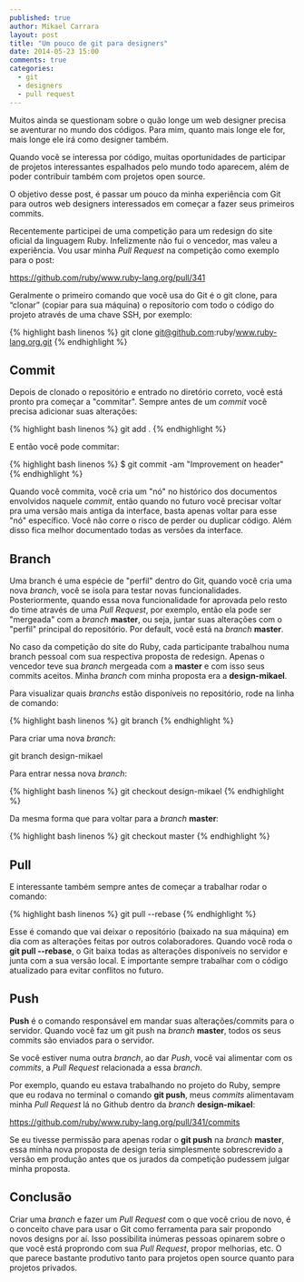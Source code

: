 ```yaml
---
published: true
author: Mikael Carrara
layout: post
title: "Um pouco de git para designers"
date: 2014-05-23 15:00
comments: true
categories:
  - git
  - designers
  - pull request
---
```


Muitos ainda se questionam sobre o quão longe um web designer precisa se aventurar no mundo dos códigos. Para mim, quanto mais longe ele for, mais longe ele irá como designer também. 

<!--more-->

Quando você se interessa por código, muitas oportunidades de participar de projetos interessantes espalhados pelo mundo todo aparecem, além de poder contribuir também com projetos open source. 

O objetivo desse post, é passar um pouco da minha experiência com Git para outros web designers interessados em começar a fazer seus primeiros commits.

Recentemente participei de uma competição para um redesign do site oficial da linguagem Ruby. Infelizmente não fui o vencedor, mas valeu a experiência. Vou usar minha *Pull Request* na competição como exemplo para o post:

https://github.com/ruby/www.ruby-lang.org/pull/341

Geralmente o primeiro comando que você usa do Git é o git clone, para “clonar” (copiar para sua máquina) o reposítorio com todo o código do projeto através de uma chave SSH, por exemplo:

{% highlight bash linenos %}
git clone git@github.com:ruby/www.ruby-lang.org.git
{% endhighlight %}

## Commit

Depois de clonado o repositório e entrado no diretório correto, você está pronto pra começar a "commitar". Sempre antes de um *commit* você precisa adicionar suas alterações:

{% highlight bash linenos %}
git add .
{% endhighlight %}

E então você pode commitar:

{% highlight bash linenos %}
$ git commit -am "Improvement on header"
{% endhighlight %}

Quando você commita, você cria um "nó" no histórico dos documentos envolvidos naquele *commit*, então quando no futuro você precisar voltar pra uma versão mais antiga da interface, basta apenas voltar para esse "nó" específico. Você não corre o risco de perder ou duplicar código. Além disso fica melhor documentado todas as versões da interface.

## Branch

Uma branch é uma espécie de "perfil" dentro do Git, quando você cria uma nova *branch*, você se isola para testar novas funcionalidades. Posteriormente, quando essa nova funcionalidade for aprovada pelo resto do time através de uma *Pull Request*, por exemplo, então ela pode ser "mergeada" com a *branch* **master**, ou seja, juntar suas alterações com o "perfil" principal do repositório. Por default, você está na *branch* **master**.

No caso da competição do site do Ruby, cada participante trabalhou numa branch pessoal com sua respectiva proposta de redesign. Apenas o vencedor teve sua *branch* mergeada com a **master** e com isso seus commits aceitos. Minha *branch* com minha proposta era a **design-mikael**.

Para visualizar quais *branchs* estão disponíveis no repositório, rode na linha de comando:

{% highlight bash linenos %}
git branch
{% endhighlight %}

Para criar uma nova *branch*:

git branch design-mikael

Para entrar nessa nova *branch*:

{% highlight bash linenos %}
git checkout design-mikael
{% endhighlight %}

Da mesma forma que para voltar para a *branch* **master**:

{% highlight bash linenos %}
git checkout master
{% endhighlight %}

## Pull

E interessante também sempre antes de começar a trabalhar rodar o comando:

{% highlight bash linenos %}
git pull --rebase
{% endhighlight %}

Esse é comando que vai deixar o repositório (baixado na sua máquina) em dia com as alterações feitas por outros colaboradores. Quando você roda o **git pull --rebase**, o Git baixa todas as alterações disponíveis no servidor e junta com a sua versão local. E importante sempre trabalhar com o código atualizado para evitar conflitos no futuro.

## Push

**Push** é o comando responsável em mandar suas alterações/commits para o servidor. Quando você faz um git push na *branch* **master**, todos os seus commits são enviados para o servidor.

Se você estiver numa outra *branch*, ao dar *Push*, você vai alimentar com os *commits*, a *Pull Request* relacionada a essa *branch*.

Por exemplo, quando eu estava trabalhando no projeto do Ruby, sempre que eu rodava no terminal o comando **git push**, meus *commits* alimentavam minha *Pull Request* lá no Github dentro da *branch* **design-mikael**:

https://github.com/ruby/www.ruby-lang.org/pull/341/commits

Se eu tivesse permissão para apenas rodar o **git push** na *branch* **master**, essa minha nova proposta de design teria simplesmente sobrescrevido a versão em produção antes que os jurados da competição pudessem julgar minha proposta.

## Conclusão

Criar uma *branch* e fazer um *Pull Request* com o que você criou de novo, é o conceito chave para usar o Git como ferramenta para sair propondo novos designs por aí. Isso possibilita inúmeras pessoas opinarem sobre o que você está proprondo com sua *Pull Request*, propor melhorias, etc. O que parece bastante produtivo tanto para projetos open source quanto para projetos privados.
